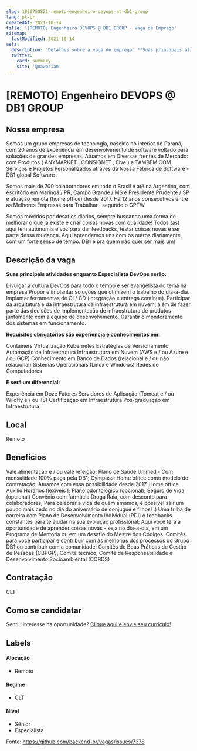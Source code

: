 ```yaml
---
slug: 1026750821-remoto-engenheiro-devops-at-db1-group
lang: pt-br
createdAt: 2021-10-14
title: '[REMOTO] Engenheiro DEVOPS @ DB1 GROUP - Vaga de Emprego'
sitemap:
  lastModified: 2021-10-14
meta:
  description: 'Detalhes sobre a vaga de emprego: **Suas principais atividades enquanto Especialista DevOps serão:** Divulgar a cultura DevOps para todo o tempo e ser evangelista do tema na empresa Propor e implantar soluções que otimizem o trabalho do dia-a-dia. Implantar ferramentas de CI / CD (integração e entrega contínua). Participar da arquitetura e da infraestrutura da infraestrutura em nuvem, além de fazer parte das decisões de implementação de infraestrutura de produtos juntamente com a equipe de desenvolvimento. Garantir o monitoramento dos sistemas em funcionamento. **Requisitos obrigatórios são experiência e conhecimentos em:** Containers Virtualização Kubernetes Estratégias de Versionamento Automação de Infraestrutura Infraestrutura em Nuvem (AWS e / ou Azure e / ou GCP) Conhecimento em Banco de Dados (relacional e / ou não relacional) Sistemas Operacionais (Linux e Windows) Redes de Computadores  **E será um diferencial:**  Experiência em Doze Fatores Servidores de Aplicação (Tomcat e / ou Wildfly e / ou IIS) Certificação em Infraestrutura Pós-graduação em Infraestrutura'
  twitter:
    card: summary
    site: '@nawarian'
---
```


# [REMOTO] Engenheiro DEVOPS @ DB1 GROUP

## Nossa empresa

Somos um grupo empresas de tecnologia, nascido no interior do Paraná, com 20 anos de experiência em desenvolvimento de software voltado para soluções de grandes empresas. Atuamos em Diversas frentes de Mercado: com Produtos ( ANYMARKET , CONSIGNET ,  Eive ) e TAMBÉM COM Serviços e Projetos Personalizados atraves da Nossa Fábrica de Software - DB1 global Software  . 

Somos mais de 700 colaboradores em todo o Brasil e até na Argentina, com escritório em Maringá / PR, Campo Grande / MS e Presidente Prudente / SP e atuação remota (home office) desde 2017. Há 12 anos consecutivos entre as Melhores Empresas para Trabalhar , segundo o GPTW. 

Somos movidos por desafios diários, sempre buscando uma forma de melhorar o que já existe e criar coisas novas com qualidade! Todos (as) aqui tem autonomia e voz para dar feedbacks, testar coisas novas e ser parte dessa mudança. Aqui aprendemos uns com os outros diariamente, com um forte senso de tempo. DB1 é pra quem não quer ser mais um!


## Descrição da vaga

**Suas principais atividades enquanto Especialista DevOps serão:**

Divulgar a cultura DevOps para todo o tempo e ser evangelista do tema na empresa
Propor e implantar soluções que otimizem o trabalho do dia-a-dia.
Implantar ferramentas de CI / CD (integração e entrega contínua).
Participar da arquitetura e da infraestrutura da infraestrutura em nuvem, além de fazer parte das decisões de implementação de infraestrutura de produtos juntamente com a equipe de desenvolvimento.
Garantir o monitoramento dos sistemas em funcionamento.

**Requisitos obrigatórios são experiência e conhecimentos em:**

Containers
Virtualização
Kubernetes
Estratégias de Versionamento
Automação de Infraestrutura
Infraestrutura em Nuvem (AWS e / ou Azure e / ou GCP)
Conhecimento em Banco de Dados (relacional e / ou não relacional)
Sistemas Operacionais (Linux e Windows)
Redes de Computadores

 **E será um diferencial:** 

Experiência em Doze Fatores
Servidores de Aplicação (Tomcat e / ou Wildfly e / ou IIS)
Certificação em Infraestrutura
Pós-graduação em Infraestrutura

## Local

Remoto


## Benefícios

Vale alimentação e / ou vale refeição;
Plano de Saúde Unimed - Com mensalidade 100% paga pela DB1;
Gympass;
Home office como modelo de contratação. Atuamos com essa possibilidade desde 2017.
Home office Auxílio
Horários flexíveis !;
Plano odontológico (opcional);
Seguro de Vida (opcional)
Convênio com farmácia Droga Raia, com desconto para colaboradores;
Para celebrar a vida de quem amamos, é possível  sair um pouco mais cedo no dia do aniversário de conjugue e filhos! :)
Uma trilha de carreira com Plano de Desenvolvimento Individual (PDI) e feedbacks constantes para te ajudar na sua evolução profissional;
Aqui você terá a oportunidade de aprender coisas novas - seja no dia-a-dia, em um  Programa de Mentoria  ou em um desafio do  Mestre dos Códigos.
Comitês para você participar e contribuir com as melhorias dos processos do Grupo DB1 ou contribuir com a comunidade: Comitês de Boas Práticas de Gestão de Pessoas (CBPGP), Comitê técnico, Comitê de Responsabilidade e Desenvolvimento Socioambiental (CORDS)


## Contratação
CLT

## Como se candidatar

Sentiu interesse na oportunidade? [Clique aqui e envie seu currículo!
](vagasdb1.recruiterbox.com/jobs/fk0s12y?referred_by=350760)


## Labels

#### Alocação
- Remoto

#### Regime
- CLT

#### Nível
- Sênior
- Especialista


Fonte: https://github.com/backend-br/vagas/issues/7378